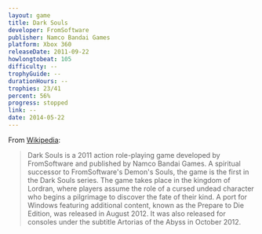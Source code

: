 ```yaml
---
layout: game
title: Dark Souls
developer: FromSoftware
publisher: Namco Bandai Games
platform: Xbox 360
releaseDate: 2011-09-22
howlongtobeat: 105
difficulty: --
trophyGuide: --
durationHours: --
trophies: 23/41
percent: 56%
progress: stopped
link: --
date: 2014-05-22
---
```


From [Wikipedia](https://en.wikipedia.org/wiki/Dark_Souls_(video_game)):

> Dark Souls is a 2011 action role-playing game developed by FromSoftware and published by Namco Bandai Games. A spiritual successor to FromSoftware's Demon's Souls, the game is the first in the Dark Souls series. The game takes place in the kingdom of Lordran, where players assume the role of a cursed undead character who begins a pilgrimage to discover the fate of their kind. A port for Windows featuring additional content, known as the Prepare to Die Edition, was released in August 2012. It was also released for consoles under the subtitle Artorias of the Abyss in October 2012.
